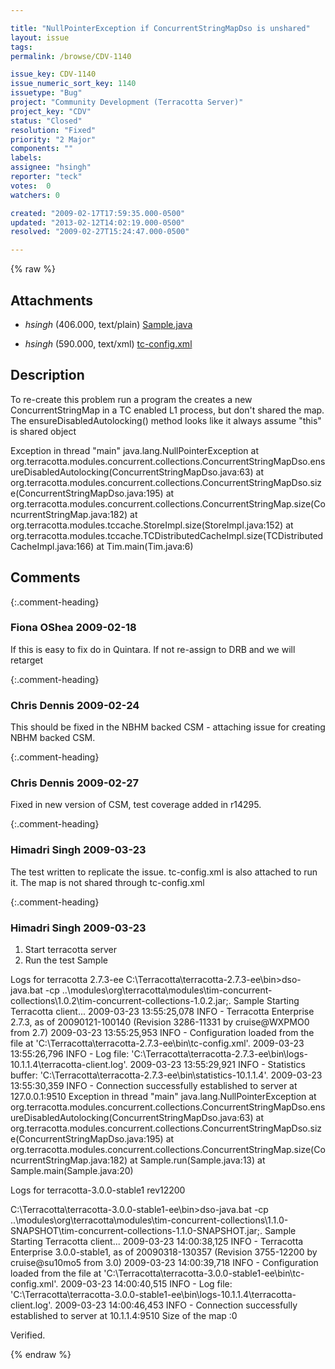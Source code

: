 ```yaml
---

title: "NullPointerException if ConcurrentStringMapDso is unshared"
layout: issue
tags: 
permalink: /browse/CDV-1140

issue_key: CDV-1140
issue_numeric_sort_key: 1140
issuetype: "Bug"
project: "Community Development (Terracotta Server)"
project_key: "CDV"
status: "Closed"
resolution: "Fixed"
priority: "2 Major"
components: ""
labels: 
assignee: "hsingh"
reporter: "teck"
votes:  0
watchers: 0

created: "2009-02-17T17:59:35.000-0500"
updated: "2013-02-12T14:02:19.000-0500"
resolved: "2009-02-27T15:24:47.000-0500"

---
```




{% raw %}


## Attachments

* <em>hsingh</em> (406.000, text/plain) [Sample.java](/attachments/CDV/CDV-1140/Sample.java)

* <em>hsingh</em> (590.000, text/xml) [tc-config.xml](/attachments/CDV/CDV-1140/tc-config.xml)




## Description

<div markdown="1" class="description">

To re-create this problem run a program the creates a new ConcurrentStringMap in a TC enabled L1 process, but don't shared the map. The ensureDisabledAutolocking() method looks like it always assume "this" is shared object


Exception in thread "main" java.lang.NullPointerException
        at org.terracotta.modules.concurrent.collections.ConcurrentStringMapDso.ensureDisabledAutolocking(ConcurrentStringMapDso.java:63)
        at org.terracotta.modules.concurrent.collections.ConcurrentStringMapDso.size(ConcurrentStringMapDso.java:195)
        at org.terracotta.modules.concurrent.collections.ConcurrentStringMap.size(ConcurrentStringMap.java:182)
        at org.terracotta.modules.tccache.StoreImpl.size(StoreImpl.java:152)
        at org.terracotta.modules.tccache.TCDistributedCacheImpl.size(TCDistributedCacheImpl.java:166)
        at Tim.main(Tim.java:6)


</div>

## Comments


{:.comment-heading}
### **Fiona OShea** <span class="date">2009-02-18</span>

<div markdown="1" class="comment">

If this is easy to fix do in Quintara. If not re-assign to DRB and we will retarget

</div>


{:.comment-heading}
### **Chris Dennis** <span class="date">2009-02-24</span>

<div markdown="1" class="comment">

This should be fixed in the NBHM backed CSM - attaching issue for creating NBHM backed CSM.

</div>


{:.comment-heading}
### **Chris Dennis** <span class="date">2009-02-27</span>

<div markdown="1" class="comment">

Fixed in new version of CSM, test coverage added in r14295.

</div>


{:.comment-heading}
### **Himadri Singh** <span class="date">2009-03-23</span>

<div markdown="1" class="comment">

The test written to replicate the issue. tc-config.xml is also attached to run it. The map is not shared through tc-config.xml

</div>


{:.comment-heading}
### **Himadri Singh** <span class="date">2009-03-23</span>

<div markdown="1" class="comment">

1. Start terracotta server 
2. Run the test Sample

Logs for terracotta 2.7.3-ee
C:\Terracotta\terracotta-2.7.3-ee\bin>dso-java.bat -cp ..\modules\org\terracotta\modules\tim-concurrent-collections\1.0.2\tim-concurrent-collections-1.0.2.jar;. Sample
Starting Terracotta client...
2009-03-23 13:55:25,078 INFO - Terracotta Enterprise 2.7.3, as of 20090121-100140 (Revision 3286-11331 by cruise@WXPMO0 from 2.7)
2009-03-23 13:55:25,953 INFO - Configuration loaded from the file at 'C:\Terracotta\terracotta-2.7.3-ee\bin\tc-config.xml'.
2009-03-23 13:55:26,796 INFO - Log file: 'C:\Terracotta\terracotta-2.7.3-ee\bin\logs-10.1.1.4\terracotta-client.log'.
2009-03-23 13:55:29,921 INFO - Statistics buffer: 'C:\Terracotta\terracotta-2.7.3-ee\bin\statistics-10.1.1.4'.
2009-03-23 13:55:30,359 INFO - Connection successfully established to server at 127.0.0.1:9510
Exception in thread "main" java.lang.NullPointerException
        at org.terracotta.modules.concurrent.collections.ConcurrentStringMapDso.ensureDisabledAutolocking(ConcurrentStringMapDso.java:63)
        at org.terracotta.modules.concurrent.collections.ConcurrentStringMapDso.size(ConcurrentStringMapDso.java:195)
        at org.terracotta.modules.concurrent.collections.ConcurrentStringMap.size(ConcurrentStringMap.java:182)
        at Sample.run(Sample.java:13)
        at Sample.main(Sample.java:20)


Logs for terracotta-3.0.0-stable1 rev12200

C:\Terracotta\terracotta-3.0.0-stable1-ee\bin>dso-java.bat -cp ..\modules\org\terracotta\modules\tim-concurrent-collections\1.1.0-SNAPSHOT\tim-concurrent-collections-1.1.0-SNAPSHOT.jar;. Sample
Starting Terracotta client...
2009-03-23 14:00:38,125 INFO - Terracotta Enterprise 3.0.0-stable1, as of 20090318-130357 (Revision 3755-12200 by cruise@su10mo5 from 3.0)
2009-03-23 14:00:39,718 INFO - Configuration loaded from the file at 'C:\Terracotta\terracotta-3.0.0-stable1-ee\bin\tc-config.xml'.
2009-03-23 14:00:40,515 INFO - Log file: 'C:\Terracotta\terracotta-3.0.0-stable1-ee\bin\logs-10.1.1.4\terracotta-client.log'.
2009-03-23 14:00:46,453 INFO - Connection successfully established to server at 10.1.1.4:9510
Size of the map :0

Verified.

</div>



{% endraw %}
